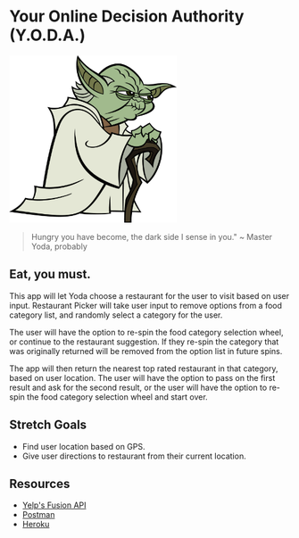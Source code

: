 # Your Online Decision Authority (Y.O.D.A.)

<img class="inline" src="https://github.com/BB8bear/your_online_decision_authority/blob/master/public/yoda.png" width="300" height="300" />

> Hungry you have become, the dark side I sense in you." 
> ~ Master Yoda, probably


## Eat, you must.
This app will let Yoda choose a restaurant for the user to visit based on user input. Restaurant Picker will take user input to remove options from a food category list, and randomly select a category for the user. 

The user will have the option to re-spin the food category selection wheel, or continue to the restaurant suggestion. If they re-spin the category that was originally returned will be removed from the option list in future spins.

The app will then return the nearest top rated restaurant in that category, based on user location. The user will have the option to pass on the first result and ask for the second result, or the user will have the option to re-spin the food category selection wheel and start over.


## Stretch Goals
- Find user location based on GPS.
- Give user directions to restaurant from their current location.


## Resources
- [Yelp's Fusion API](https://www.yelp.com/developers/documentation/v3)
- [Postman](https://www.getpostman.com/)
- [Heroku](https://www.heroku.com/)